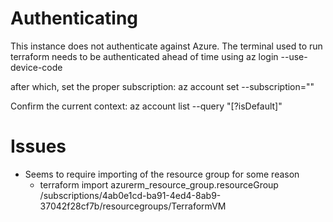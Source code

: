 # Authenticating
This instance does not authenticate against Azure. The terminal used to run terraform needs to be authenticated ahead of time using
az login --use-device-code

after which, set the proper subscription:
az account set --subscription="<GUID>"

Confirm the current context:
az account list --query "[?isDefault]"

# Issues
* Seems to require importing of the resource group for some reason
  * terraform import azurerm_resource_group.resourceGroup /subscriptions/4ab0e1cd-ba91-4ed4-8ab9-37042f28cf7b/resourcegroups/TerraformVM